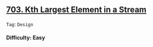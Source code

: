 ## [703. Kth Largest Element in a Stream](https://leetcode.com/problems/kth-largest-element-in-a-stream/)

```Tag```: ```Design```

#### Difficulty: Easy
